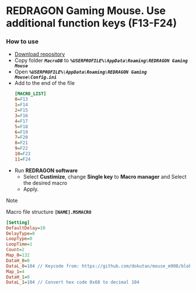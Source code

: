 # REDRAGON Gaming Mouse. Use additional function keys (F13-F24)

### How to use
+ [Download repository](https://github.com/MAKS11060/REDRAGON-Gaming-Mouse-Custom-Macros/archive/refs/heads/main.zip)
+ Copy folder ***`MacroDB`*** to ***`%USERPROFILE%\AppData\Roaming\REDRAGON Gaming Mouse`***
+ Open ***`%USERPROFILE%\AppData\Roaming\REDRAGON Gaming Mouse\Config.ini`***
+ Add to the end of the file
  ```ini
  [MACRO_LIST]
  0=F13
  1=F14
  2=F15
  3=F16
  4=F17
  5=F18
  6=F19
  7=F20
  8=F21
  9=F22
  10=F23
  11=F24
  ```
+ Run **REDRAGON software**
  + Select **Custimize**, change **Single key** to **Macro manager** and Select the desired macro
  + Apply.

> [!NOTE]
> Macro file structure **`[NAME].MSMACRO`**
>
> ```ini
> [Setting]
> DefaultDelay=10
> DelayType=0
> LoopType=0
> LoopTime=1
> Count=2
> Map_0=132
> DataH_0=0
> DataL_0=104 // Keycode from: https://github.com/dokutan/mouse_m908/blob/6f4e9b5c9fdfc43cd241a0a3d8f9e1736a9588bf/include/data.cpp#L225
> Map_1=4
> DataH_1=0
> DataL_1=104 // Convert hex code 0x68 to decimal 104
> ```
